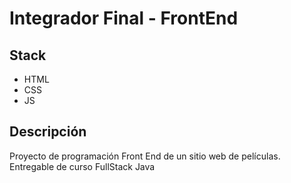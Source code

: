 # Integrador Final - FrontEnd
## Stack
* HTML
* CSS
* JS
## Descripción
Proyecto de programación Front End de un sitio web de películas. Entregable de curso FullStack Java
